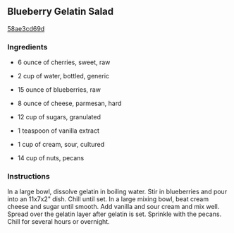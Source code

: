 ## Blueberry Gelatin Salad

[58ae3cd69d](http://www.food.com/recipe/blueberry-gelatin-salad-358333)

### Ingredients

 - 6 ounce of cherries, sweet, raw

 - 2 cup of water, bottled, generic

 - 15 ounce of blueberries, raw

 - 8 ounce of cheese, parmesan, hard

 - 12 cup of sugars, granulated

 - 1 teaspoon of vanilla extract

 - 1 cup of cream, sour, cultured

 - 14 cup of nuts, pecans

### Instructions

In a large bowl, dissolve gelatin in boiling water. Stir in blueberries and pour into an 11x7x2" dish. Chill until set. In a large mixing bowl, beat cream cheese and sugar until smooth. Add vanilla and sour cream and mix well. Spread over the gelatin layer after gelatin is set. Sprinkle with the pecans. Chill for several hours or overnight.